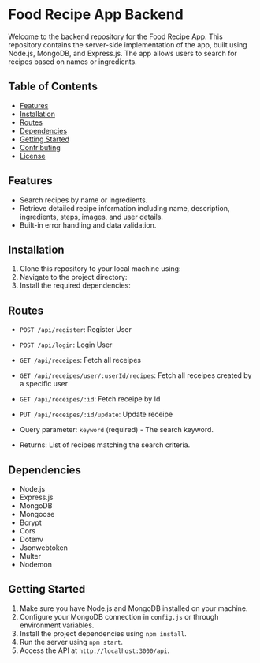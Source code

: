 # Food Recipe App Backend

Welcome to the backend repository for the Food Recipe App. This repository contains the server-side implementation of the app, built using Node.js, MongoDB, and Express.js. The app allows users to search for recipes based on names or ingredients.

## Table of Contents

- [Features](#features)
- [Installation](#installation)
- [Routes](#routes)
- [Dependencies](#dependencies)
- [Getting Started](#getting-started)
- [Contributing](#contributing)
- [License](#license)

## Features

- Search recipes by name or ingredients.
- Retrieve detailed recipe information including name, description, ingredients, steps, images, and user details.
- Built-in error handling and data validation.

## Installation

1. Clone this repository to your local machine using:
2. Navigate to the project directory:
3. Install the required dependencies:

## Routes

- `POST /api/register`: Register User
- `POST /api/login`: Login User
- `GET /api/receipes`: Fetch all receipes
- `GET /api/receipes/user/:userId/recipes`: Fetch all receipes created by a specific user
- `GET /api/receipes/:id`: Fetch receipe by Id
- `PUT /api/receipes/:id/update`: Update receipe


- Query parameter: `keyword` (required) - The search keyword.
- Returns: List of recipes matching the search criteria.

## Dependencies

- Node.js
- Express.js
- MongoDB
- Mongoose
- Bcrypt
- Cors
- Dotenv
- Jsonwebtoken
- Multer
- Nodemon

## Getting Started

1. Make sure you have Node.js and MongoDB installed on your machine.
2. Configure your MongoDB connection in `config.js` or through environment variables.
3. Install the project dependencies using `npm install`.
4. Run the server using `npm start`.
5. Access the API at `http://localhost:3000/api`.

